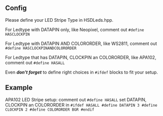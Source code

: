 **Config**
---
Please define your LED Stripe Type in HSDLeds.hpp.

For Ledtype with DATAPIN only, like Neopixel, comment out
`#define HASCLOCKPIN`

For Ledtype with DATAPIN AND COLORORDER, like WS2811, comment out
`#define HASCLOCKPINANDCOLORORDER`

For Ledtype that has DATAPIN, CLOCKPIN an COLORORDER, like APA102, comment out `#define HASALL`

Even ***don't forget*** to define right choices in `#ifdef` blocks to fit
your setup.

**Example**
---
APA102 LED Stripe setup:
comment out `#define HASALL`
set DATAPIN, CLOCKPIN an COLORORDER in
`#ifdef HASALL
  #define DATAPIN 3
  #define CLOCKPIN 2
  #define COLORORDER BGR
#endif`